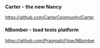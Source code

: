 ### Carter - the new Nancy

https://github.com/CarterCommunity/Carter


### NBomber - load tests platform

https://github.com/PragmaticFlow/NBomber
